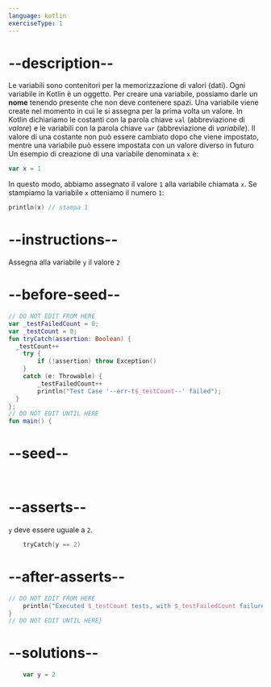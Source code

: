 ```yaml
---
language: kotlin
exerciseType: 1
---
```


# --description--

Le variabili sono contenitori per la memorizzazione di valori (dati).
Ogni variabile in Kotlin è un oggetto.
Per creare una variabile, possiamo darle un __nome__ tenendo presente che non deve contenere spazi.
Una variabile viene create nel momento in cui le si assegna per la prima volta un valore.
In Kotlin dichiariamo le costanti con la parola chiave `val` (abbreviazione di _valore_) e le
variabili con la parola chiave `var` (abbreviazione di _variabile_).
Il valore di una costante non può essere cambiato dopo che viene impostato, mentre una variabile può essere impostata con un valore diverso in futuro
Un esempio di creazione di una variabile denominata `x` è:
```kotlin
var x = 1
```
In questo modo, abbiamo assegnato il valore `1` alla variabile chiamata `x`.
Se stampiamo la variabile `x` otteniamo il numero `1`:
```kotlin
println(x) // stampa 1
```

# --instructions--

Assegna alla variabile `y` il valore `2`

# --before-seed--

```kotlin
// DO NOT EDIT FROM HERE
var _testFailedCount = 0;
var _testCount = 0;
fun tryCatch(assertion: Boolean) {
  _testCount++
    try { 
        if (!assertion) throw Exception()
    }
    catch (e: Throwable) {
        _testFailedCount++
        println("Test Case '--err-t$_testCount--' failed");
  }
};
// DO NOT EDIT UNTIL HERE
fun main() {
```

# --seed--

```kotlin
    
```

# --asserts--

`y` deve essere uguale a `2`.

```kotlin
    tryCatch(y == 2)
```

# --after-asserts--

```kotlin
// DO NOT EDIT FROM HERE 
    println("Executed $_testCount tests, with $_testFailedCount failures");
}
// DO NOT EDIT UNTIL HERE}
```

# --solutions--

```kotlin
    var y = 2
```
